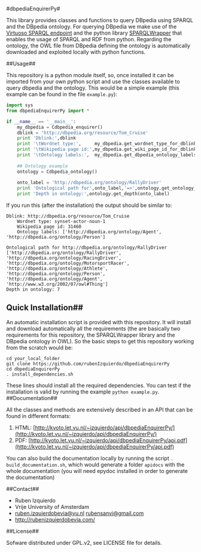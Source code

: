#dbpediaEnquirerPy#


This library provides classes and functions to query DBpedia using SPARQL and the DBpedia ontology. For querying DBpedia we make use of the
[Virtuoso SPARQL endpoint](http://dbpedia.org/sparql) and the python library [SPARQLWrapper](http://rdflib.github.io/sparqlwrapper/) that enables the usage of SPARQL and RDF from python.
Regarding the ontology, the OWL file from DBpedia defining the ontology is automatically downloaded and exploited locally with python functions.

##Usage##

This repository is a python module itself, so, once installed it can be imported from your own python script and use the classes available to query dbpedia and the ontology. This would be a simple
example (this example can be found in the file `example.py`):

```python
import sys
from dbpediaEnquirerPy import *

if __name__ == '__main__':
    my_dbpedia = Cdbpedia_enquirer()
    dblink = 'http://dbpedia.org/resource/Tom_Cruise'
    print 'Dblink:',dblink
    print '\tWordnet type:',     my_dbpedia.get_wordnet_type_for_dblink(dblink)
    print '\tWikipedia page id:',my_dbpedia.get_wiki_page_id_for_dblink(dblink)
    print '\tOntology labels:',  my_dbpedia.get_dbpedia_ontology_labels_for_dblink(dblink)
    
    ## Ontology example
    ontology = Cdbpedia_ontology()
    
    onto_label = 'http://dbpedia.org/ontology/RallyDriver'
    print 'Ontological path for',onto_label,'=>',ontology.get_ontology_path(onto_label)    
    print 'Depth in ontology:',ontology.get_depth(onto_label)
```

If you run this (after the installation) the output should be similar to:
```shell
Dblink: http://dbpedia.org/resource/Tom_Cruise
	Wordnet type: synset-actor-noun-1
	Wikipedia page id: 31460
	Ontology labels: ['http://dbpedia.org/ontology/Agent', 'http://dbpedia.org/ontology/Person']

Ontological path for http://dbpedia.org/ontology/RallyDriver ['http://dbpedia.org/ontology/RallyDriver', 'http://dbpedia.org/ontology/RacingDriver', 'http://dbpedia.org/ontology/MotorsportRacer', 'http://dbpedia.org/ontology/Athlete', 'http://dbpedia.org/ontology/Person', 'http://dbpedia.org/ontology/Agent', 'http://www.w3.org/2002/07/owl#Thing']
Depth in ontology: 7
```

## Quick Installation##

An automatic installation script is provided with this repository. It will install and download automatically all the requirements (the are basically two requirements for this repository, the SPARQLWrapper library and the DBpedia ontology in OWL). So the basic
steps to get this repository working from the scratch would be:
```shell
cd your_local_folder
git clone https://github.com/rubenIzquierdo/dbpediaEnquirerPy
cd dbpediaEnquirerPy
. install_dependencies.sh
```

These lines should install all the required dependencies. You can test if the installation is valid by running the example `python example.py`.
##Documentation##

All the classes and methods are extensively described in an API that can be found in different formats:

1. HTML: [http://kyoto.let.vu.nl/~izquierdo/api/dbpediaEnquirerPy/](http://kyoto.let.vu.nl/~izquierdo/api/dbpediaEnquirerPy/)
2. PDF: [http://kyoto.let.vu.nl/~izquierdo/api/dbpediaEnquirerPy/api.pdf](http://kyoto.let.vu.nl/~izquierdo/api/dbpediaEnquirerPy/api.pdf)

You can also build the documentation locally by running the script `. build_documentation.sh`, which would generate a folder `apidocs` with the whole documentation (you will need
epydoc installed in order to generate the documentation)

##Contact##
* Ruben Izquierdo
* Vrije University of Amsterdam
* ruben.izquierdobevia@vu.nl  rubensanvi@gmail.com
* http://rubenizquierdobevia.com/

##License##

Sofware distributed under GPL.v2, see LICENSE file for details.


